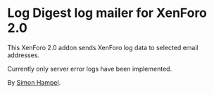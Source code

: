 Log Digest log mailer for XenForo 2.0
=====================================

This XenForo 2.0 addon sends XenForo log data to selected email addresses.

Currently only server error logs have been implemented.

By [Simon Hampel](https://twitter.com/SimonHampel).
